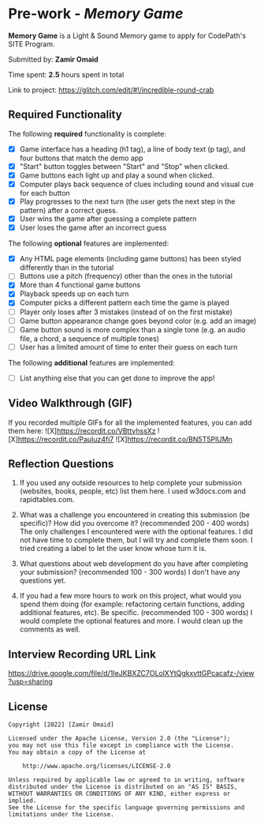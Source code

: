 # Pre-work - *Memory Game*

**Memory Game** is a Light & Sound Memory game to apply for CodePath's SITE Program. 

Submitted by: **Zamir Omaid**

Time spent: **2.5** hours spent in total

Link to project: https://glitch.com/edit/#!/incredible-round-crab

## Required Functionality

The following **required** functionality is complete:

* [X] Game interface has a heading (h1 tag), a line of body text (p tag), and four buttons that match the demo app
* [X] "Start" button toggles between "Start" and "Stop" when clicked. 
* [X] Game buttons each light up and play a sound when clicked. 
* [X] Computer plays back sequence of clues including sound and visual cue for each button
* [X] Play progresses to the next turn (the user gets the next step in the pattern) after a correct guess. 
* [X] User wins the game after guessing a complete pattern
* [X] User loses the game after an incorrect guess

The following **optional** features are implemented:

* [X] Any HTML page elements (including game buttons) has been styled differently than in the tutorial
* [ ] Buttons use a pitch (frequency) other than the ones in the tutorial
* [X] More than 4 functional game buttons
* [X] Playback speeds up on each turn
* [X] Computer picks a different pattern each time the game is played
* [ ] Player only loses after 3 mistakes (instead of on the first mistake)
* [ ] Game button appearance change goes beyond color (e.g. add an image)
* [ ] Game button sound is more complex than a single tone (e.g. an audio file, a chord, a sequence of multiple tones)
* [ ] User has a limited amount of time to enter their guess on each turn

The following **additional** features are implemented:

- [ ] List anything else that you can get done to improve the app!

## Video Walkthrough (GIF)

If you recorded multiple GIFs for all the implemented features, you can add them here:
![X]https://recordit.co/VBttyhssXz
![X]https://recordit.co/Pauluz4fi7
![X]https://recordit.co/BN5T5PlUMn

## Reflection Questions
1. If you used any outside resources to help complete your submission (websites, books, people, etc) list them here. 
I used w3docs.com and rapidtables.com.

2. What was a challenge you encountered in creating this submission (be specific)? How did you overcome it? (recommended 200 - 400 words) 
The only challenges I encountered were with the optional features. I did not have time to complete them, but I will try and complete them soon. I tried creating a label to let the user know whose turn it is.

3. What questions about web development do you have after completing your submission? (recommended 100 - 300 words) 
I don't have any questions yet.

4. If you had a few more hours to work on this project, what would you spend them doing (for example: refactoring certain functions, adding additional features, etc). Be specific. (recommended 100 - 300 words) 
I would complete the optional features and more. I would clean up the comments as well.



## Interview Recording URL Link

https://drive.google.com/file/d/1IeJKBXZC7OLolXYtQgkxvttGPcacafz-/view?usp=sharing


## License

    Copyright [2022] [Zamir Omaid]

    Licensed under the Apache License, Version 2.0 (the "License");
    you may not use this file except in compliance with the License.
    You may obtain a copy of the License at

        http://www.apache.org/licenses/LICENSE-2.0

    Unless required by applicable law or agreed to in writing, software
    distributed under the License is distributed on an "AS IS" BASIS,
    WITHOUT WARRANTIES OR CONDITIONS OF ANY KIND, either express or implied.
    See the License for the specific language governing permissions and
    limitations under the License.
